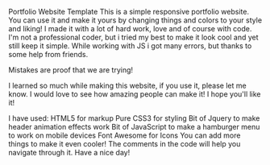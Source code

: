 Portfolio Website Template
This is a simple responsive portfolio website. You can use it and make it yours by changing things and colors to your style and liking! I made it with a lot of hard work, love and of course with code. I'm not a professional coder, but i tried my best to make it look cool and yet still keep it simple. While working with JS i got many errors, but thanks to some help from friends.

Mistakes are proof that we are trying!

I learned so much while making this website, if you use it, please let me know. I would love to see how amazing people can make it! I hope you'll like it!

I have used:
HTML5 for markup
Pure CSS3 for styling
Bit of Jquery to make header animation effects work
Bit of JavaScript to make a hamburger menu to work on mobile devices
Font Awesome for Icons
You can add more things to make it even cooler! The comments in the code will help you navigate through it. Have a nice day! 
